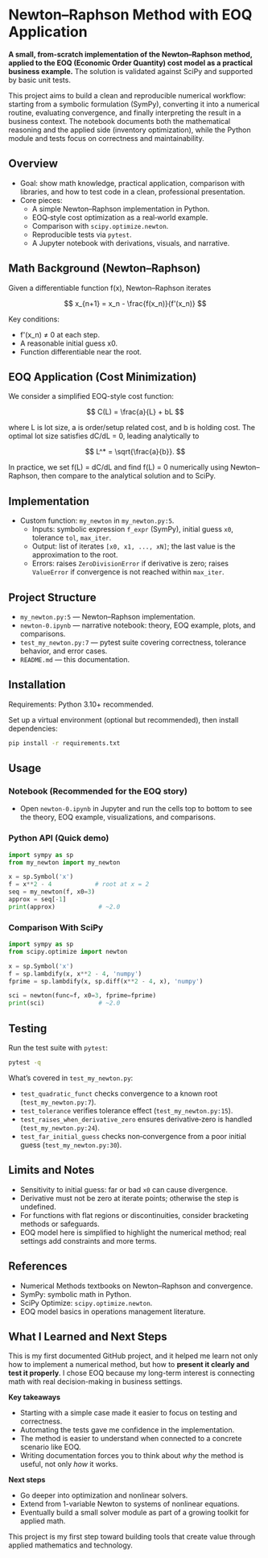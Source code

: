 ﻿# Newton–Raphson Method with EOQ Application

**A small, from-scratch implementation of the Newton–Raphson method, applied to the EOQ (Economic Order Quantity) cost model as a practical business example.**
The solution is validated against SciPy and supported by basic unit tests.

This project aims to build a clean and reproducible numerical workflow: starting from a symbolic formulation (SymPy), converting it into a numerical routine, evaluating convergence, and finally interpreting the result in a business context. The notebook documents both the mathematical reasoning and the applied side (inventory optimization), while the Python module and tests focus on correctness and maintainability.

## Overview

- Goal: show math knowledge, practical application, comparison with libraries, and how to test code in a clean, professional presentation.
- Core pieces:
  - A simple Newton–Raphson implementation in Python.
  - EOQ‑style cost optimization as a real‑world example.
  - Comparison with `scipy.optimize.newton`.
  - Reproducible tests via `pytest`.
  - A Jupyter notebook with derivations, visuals, and narrative.

## Math Background (Newton–Raphson)

Given a differentiable function f(x), Newton–Raphson iterates

$$ x_{n+1} = x_n - \frac{f(x_n)}{f'(x_n)} $$

Key conditions:
- f'(x_n) ≠ 0 at each step.
- A reasonable initial guess x0.
- Function differentiable near the root.

## EOQ Application (Cost Minimization)

We consider a simplified EOQ-style cost function:

$$ C(L) = \frac{a}{L} + bL $$

where L is lot size, a is order/setup related cost, and b is holding cost. The optimal lot size satisfies dC/dL = 0, leading analytically to

$$ L^* = \sqrt{\frac{a}{b}}. $$

In practice, we set f(L) = dC/dL and find f(L) = 0 numerically using Newton–Raphson, then compare to the analytical solution and to SciPy.

## Implementation

- Custom function: `my_newton` in `my_newton.py:5`.
  - Inputs: symbolic expression `f_expr` (SymPy), initial guess `x0`, tolerance `tol`, `max_iter`.
  - Output: list of iterates `[x0, x1, ..., xN]`; the last value is the approximation to the root.
  - Errors: raises `ZeroDivisionError` if derivative is zero; raises `ValueError` if convergence is not reached within `max_iter`.

## Project Structure

- `my_newton.py:5` — Newton–Raphson implementation.
- `newton-0.ipynb` — narrative notebook: theory, EOQ example, plots, and comparisons.
- `test_my_newton.py:7` — pytest suite covering correctness, tolerance behavior, and error cases.
- `README.md` — this documentation.

## Installation

Requirements: Python 3.10+ recommended.

Set up a virtual environment (optional but recommended), then install dependencies:

```bash
pip install -r requirements.txt
```

## Usage

### Notebook (Recommended for the EOQ story)

- Open `newton-0.ipynb` in Jupyter and run the cells top to bottom to see the theory, EOQ example, visualizations, and comparisons.

### Python API (Quick demo)

```python
import sympy as sp
from my_newton import my_newton

x = sp.Symbol('x')
f = x**2 - 4            # root at x = 2
seq = my_newton(f, x0=3)
approx = seq[-1]
print(approx)            # ~2.0
```

### Comparison With SciPy

```python
import sympy as sp
from scipy.optimize import newton

x = sp.Symbol('x')
f = sp.lambdify(x, x**2 - 4, 'numpy')
fprime = sp.lambdify(x, sp.diff(x**2 - 4, x), 'numpy')

sci = newton(func=f, x0=3, fprime=fprime)
print(sci)               # ~2.0
```

## Testing

Run the test suite with `pytest`:

```bash
pytest -q
```

What’s covered in `test_my_newton.py`:
- `test_quadratic_funct` checks convergence to a known root (`test_my_newton.py:7`).
- `test_tolerance` verifies tolerance effect (`test_my_newton.py:15`).
- `test_raises_when_derivative_zero` ensures derivative‑zero is handled (`test_my_newton.py:24`).
- `test_far_initial_guess` checks non‑convergence from a poor initial guess (`test_my_newton.py:30`).

## Limits and Notes

- Sensitivity to initial guess: far or bad `x0` can cause divergence.
- Derivative must not be zero at iterate points; otherwise the step is undefined.
- For functions with flat regions or discontinuities, consider bracketing methods or safeguards.
- EOQ model here is simplified to highlight the numerical method; real settings add constraints and more terms.

## References

- Numerical Methods textbooks on Newton–Raphson and convergence.
- SymPy: symbolic math in Python.
- SciPy Optimize: `scipy.optimize.newton`.
- EOQ model basics in operations management literature.

## What I Learned and Next Steps

This is my first documented GitHub project, and it helped me learn not only how to implement a numerical method, but how to **present it clearly and test it properly**. I chose EOQ because my long-term interest is connecting math with real decision-making in business settings.

**Key takeaways**
- Starting with a simple case made it easier to focus on testing and correctness.
- Automating the tests gave me confidence in the implementation.
- The method is easier to understand when connected to a concrete scenario like EOQ.
- Writing documentation forces you to think about *why* the method is useful, not only *how* it works.

**Next steps**
- Go deeper into optimization and nonlinear solvers.
- Extend from 1-variable Newton to systems of nonlinear equations.
- Eventually build a small solver module as part of a growing toolkit for applied math.

This project is my first step toward building tools that create value through applied mathematics and technology.





